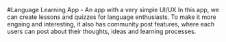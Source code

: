 #Language Learning App - An app with a very simple UI/UX
In this app, we can create lessons and quizzes for language enthusiasts. 
To make it more engaing and interesting, it also has community post features,
where each users can post about their thoughts, ideas and learning processes.
